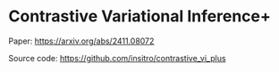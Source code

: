 # Contrastive Variational Inference+

Paper: https://arxiv.org/abs/2411.08072

Source code: https://github.com/insitro/contrastive_vi_plus

